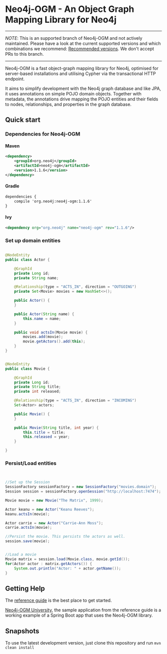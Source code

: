 Neo4j-OGM - An Object Graph Mapping Library for Neo4j
===============

***
*NOTE*: This is an supported branch of Neo4j-OGM and not actively maintained. Please have a look at the current supported versions and which combinations we recommend: [Recommended versions](https://github.com/neo4j/neo4j-ogm/wiki/Versions#recommended-versions).
We don't accept PRs to this branch.
***

Neo4j-OGM is a fast object-graph mapping library for Neo4j, optimised for server-based installations and utilising Cypher via the transactional HTTP endpoint.

It aims to simplify development with the Neo4j graph database and like JPA, it uses annotations on simple POJO domain objects.
Together with metadata, the annotations drive mapping the POJO entities and their fields to nodes, relationships, and properties in the graph database.

## Quick start

### Dependencies for Neo4j-OGM

#### Maven

```xml
<dependency>
    <groupId>org.neo4j</groupId>
    <artifactId>neo4j-ogm</artifactId>
    <version>1.1.6</version>
</dependency>
```

#### Gradle

```xml
dependencies {
    compile 'org.neo4j:neo4j-ogm:1.1.6'
}
```

#### Ivy

```xml
<dependency org="org.neo4j" name="neo4j-ogm" rev="1.1.6"/>
```

### Set up domain entities

```java

@NodeEntity
public class Actor {

	@GraphId
	private Long id;
	private String name;

	@Relationship(type = "ACTS_IN", direction = "OUTGOING")
	private Set<Movie> movies = new HashSet<>();

	public Actor() {
	}

	public Actor(String name) {
		this.name = name;
	}

	public void actsIn(Movie movie) {
		movies.add(movie);
		movie.getActors().add(this);
	}
}


@NodeEntity
public class Movie {

	@GraphId
	private Long id;
	private String title;
	private int released;

	@Relationship(type = "ACTS_IN", direction = "INCOMING")
	Set<Actor> actors;

	public Movie() {
	}

	public Movie(String title, int year) {
		this.title = title;
		this.released = year;
	}

}


```

### Persist/Load entities

```java


//Set up the Session
SessionFactory sessionFactory = new SessionFactory("movies.domain");
Session session = sessionFactory.openSession("http://localhost:7474");

Movie movie = new Movie("The Matrix", 1999);

Actor keanu = new Actor("Keanu Reeves");
keanu.actsIn(movie);

Actor carrie = new Actor("Carrie-Ann Moss");
carrie.actsIn(movie);

//Persist the movie. This persists the actors as well.
session.save(movie);


//Load a movie
Movie matrix = session.load(Movie.class, movie.getId());
for(Actor actor : matrix.getActors()) {
    System.out.println("Actor: " + actor.getName());
}

```

## Getting Help

The [reference guide](http://neo4j.com/docs/ogm/java/stable/) is the best place to get started.

[Neo4j-OGM University](https://github.com/neo4j-examples/neo4j-ogm-university), the sample application from the reference guide is a working example of a Spring Boot app that uses the Neo4j-OGM library.

## Snapshots

To use the latest development version, just clone this repository and run `mvn clean install`
